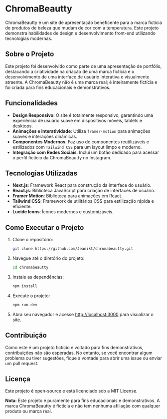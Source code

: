 # ChromaBeautty

ChromaBeautty é um site de apresentação beneficente para a marca fictícia de produtos de beleza que mudam de cor com a temperatura. Este projeto demonstra habilidades de design e desenvolvimento front-end utilizando tecnologias modernas.

## Sobre o Projeto

Este projeto foi desenvolvido como parte de uma apresentação de portfólio, destacando a criatividade na criação de uma marca fictícia e o desenvolvimento de uma interface de usuário interativa e visualmente atraente. A ChromaBeautty não é uma marca real; é inteiramente fictícia e foi criada para fins educacionais e demonstrativos.

## Funcionalidades

- **Design Responsivo**: O site é totalmente responsivo, garantindo uma experiência de usuário suave em dispositivos móveis, tablets e desktops.
- **Animações e Interatividade**: Utiliza `framer-motion` para animações suaves e interações dinâmicas.
- **Componentes Modernos**: Faz uso de componentes reutilizáveis e estilizados com `Tailwind CSS` para um layout limpo e moderno.
- **Integração com Redes Sociais**: Inclui um botão dedicado para acessar o perfil fictício da ChromaBeautty no Instagram.

## Tecnologias Utilizadas

- **Next.js**: Framework React para construção da interface do usuário.
- **React.js**: Biblioteca JavaScript para criação de interfaces de usuário.
- **Framer Motion**: Biblioteca para animações em React.
- **Tailwind CSS**: Framework de utilitários CSS para estilização rápida e eficiente.
- **Lucide Icons**: Ícones modernos e customizáveis.

## Como Executar o Projeto

1. Clone o repositório:

    ```bash
    git clone https://github.com/Jeanikt/chromabeautty.git
    ```

2. Navegue até o diretório do projeto:

    ```bash
    cd chromabeautty
    ```

3. Instale as dependências:

    ```bash
    npm install
    ```

4. Execute o projeto:

    ```bash
    npm run dev
    ```

5. Abra seu navegador e acesse [http://localhost:3000](http://localhost:3000) para visualizar o site.

## Contribuição

Como este é um projeto fictício e voltado para fins demonstrativos, contribuições não são esperadas. No entanto, se você encontrar algum problema ou tiver sugestões, fique à vontade para abrir uma issue ou enviar um pull request.

## Licença

Este projeto é open-source e está licenciado sob a MIT License.

**Nota**: Este projeto é puramente para fins educacionais e demonstrativos. A marca ChromaBeautty é fictícia e não tem nenhuma afiliação com qualquer produto ou marca real.
